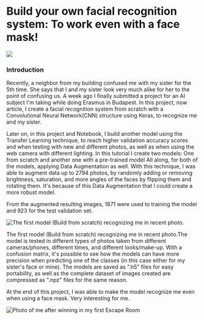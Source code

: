 # Build your own facial recognition system: To work even with a face mask!
![](https://cdn-images-1.medium.com/max/1250/1*HVWXwbp_i1G7_I5YDKALnA.png)

### Introduction
Recently, a neighbor from my building confused me with my sister for the 5th time. She says that I and my sister look very much alike for her to the point of confusing us. A week ago I finally submitted a project for an AI subject I'm taking while doing Erasmus in Budapest.
In this project, now article, I create a facial recognition system from scratch with a Convolutional Neural Network(CNN) structure using Keras, to recognize me and my sister.

Later on, in this project and Notebook, I build another model using the Transfer Learning technique, to reach higher validation accuracy scores and when testing with new and different photos, as well as when using the web camera with different lighting.
In this tutorial I create two models: One from scratch and another one with a pre-trained model
All along, for both of the models, applying Data Augmentation as well. With this technique, I was able to augment data up to 2794 photos, by randomly adding or removing brightness, saturation, and more angles of the faces by flipping them and rotating them. It's because of this Data Augmentation that I could create a more robust model.

From the augmented resulting images, 1871 were used to training the model and 923 for the test validation set.

![The first model (Build from scratch) recognizing me in recent photo.](https://cdn-images-1.medium.com/max/938/1*GeEHUmsVwNEB95aK09RgOw.png)

The first model (Build from scratch) recognizing me in recent photo.The model is tested in different types of photos taken from different cameras/phones, different times, and different looks/make-up. With a confusion matrix, it's possible to see how the models can have more precision when predicting one of the classes (in this case either for my sister's face or mine).
The models are saved as ".h5" files for easy portability, as well as the complete dataset of images created are compressed as ".npz" files for the same reason.

At the end of this project, I was able to make the model recognize me even when using a face mask. Very interesting for me.

![Photo of me after winning in my first Escape Room](https://cdn-images-1.medium.com/max/1250/1*BvO6uQfdn6cUqxueWuWRPQ.png)
[](https://cdn-images-1.medium.com/max/1250/1*Uc5jGDIqs0PZDOrxfI9odw.png)

